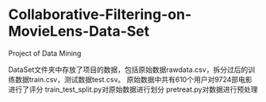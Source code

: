 # Collaborative-Filtering-on-MovieLens-Data-Set
Project of Data Mining

DataSet文件夹中存放了项目的数据，包括原始数据rawdata.csv，拆分过后的训练数据train.csv，测试数据test.csv。
原始数据中共有610个用户对9724部电影进行了评分
train_test_split.py对原始数据进行划分
pretreat.py对数据进行预处理
